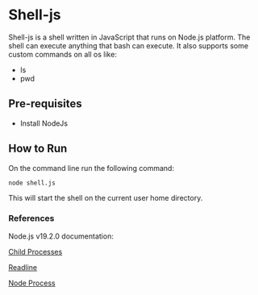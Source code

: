 # Shell-js
Shell-js is a shell written in JavaScript that runs on Node.js platform.
The shell can execute anything that bash can execute. It also supports some custom commands on all os like:
* ls
* pwd
## Pre-requisites
* Install NodeJs

## How to Run
On the command line run the following command:
```
node shell.js
```

This will start the shell on the current user home directory. 

### References
Node.js v19.2.0 documentation:

[Child Processes](https://nodejs.org/api/child_process.html)

[Readline](https://nodejs.org/api/readline.html)

[Node Process](https://nodejs.org/api/process.html)
